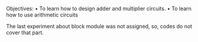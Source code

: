 Objectives:
  • To learn how to design adder and multiplier circuits.
  • To learn how to use arithmetic circuits
  
  The last experiment about block module was not assigned, so, codes do not cover that part.
